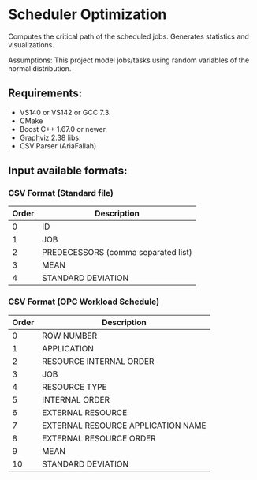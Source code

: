# Scheduler Optimization

Computes the critical path of the scheduled jobs. Generates statistics and visualizations.

Assumptions: This project model jobs/tasks using random variables of the normal distribution. 

## Requirements:

 - VS140 or VS142 or GCC 7.3.
 - CMake
 - Boost C++ 1.67.0 or newer.
 - Graphviz 2.38 libs.
 - CSV Parser (AriaFallah)
  
## Input available formats:

### CSV Format (Standard file)

Order | Description
----- | -----------
0     | ID
1     | JOB
2     | PREDECESSORS (comma separated list)
3     | MEAN
4     | STANDARD DEVIATION

### CSV Format (OPC Workload Schedule)

Order | Description
----- | -----------
0     | ROW NUMBER
1     | APPLICATION
2     | RESOURCE INTERNAL ORDER
3     | JOB
4     | RESOURCE TYPE
5     | INTERNAL ORDER
6     | EXTERNAL RESOURCE
7     | EXTERNAL RESOURCE APPLICATION NAME
8     | EXTERNAL RESOURCE ORDER
9     | MEAN
10    | STANDARD DEVIATION
